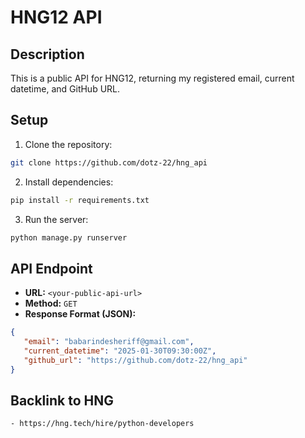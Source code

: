# HNG12 API

## **Description**
This is a public API for HNG12, returning my registered email, current datetime, and GitHub URL.

## **Setup**
1. Clone the repository:
 ```bash
git clone https://github.com/dotz-22/hng_api
```

2. Install dependencies:
 ```bash
pip install -r requirements.txt
```
3. Run the server:
 ```bash
python manage.py runserver
```

## **API Endpoint**
- **URL:** `<your-public-api-url>`
- **Method:** `GET`
- **Response Format (JSON):**
```json
{
   "email": "babarindesheriff@gmail.com",
   "current_datetime": "2025-01-30T09:30:00Z",
   "github_url": "https://github.com/dotz-22/hng_api"
} 
```

## **Backlink to HNG**
 ```bash
- https://hng.tech/hire/python-developers
```
